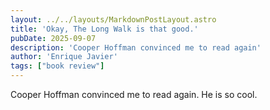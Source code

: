 ```yaml
---
layout: ../../layouts/MarkdownPostLayout.astro
title: 'Okay, The Long Walk is that good.'
pubDate: 2025-09-07
description: 'Cooper Hoffman convinced me to read again'
author: 'Enrique Javier'
tags: ["book review"]
---
```


Cooper Hoffman convinced me to read again. He is so cool.
